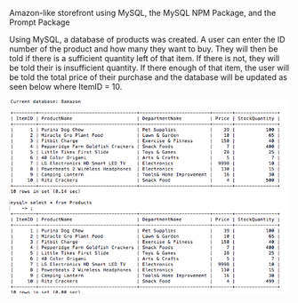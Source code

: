Amazon-like storefront using MySQL, the MySQL NPM Package, and the Prompt Package

Using MySQL, a database of products was created. A user can enter the ID number of the product and how many they want to buy. They will then be told if there is a sufficient quantity left of that item. If there is not, they will be told their is insufficient quantity. If there enough of that item, the user will be told the total price of their purchase and the database will be updated as seen below where ItemID = 10.


![ScreenShot](screen1.jpg)
